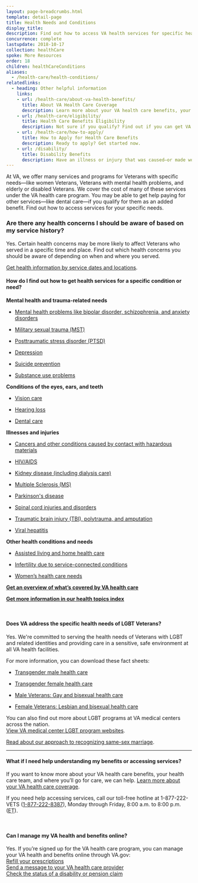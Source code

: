 ```yaml
---
layout: page-breadcrumbs.html
template: detail-page
title: Health Needs and Conditions
display_title:
description: Find out how to access VA health services for specific health needs and conditions. Learn about which Veterans health issues are covered and how to get help for your specific needs (like mental health problems, PTSD, or women's health needs).
concurrence: complete
lastupdate: 2018-10-17
collection: healthCare
spoke: More Resources
order: 18
children: healthCareConditions
aliases:
  - /health-care/health-conditions/
relatedlinks:
  - heading: Other helpful information
    links:
    - url: /health-care/about-va-health-benefits/
      title: About VA Health Care Coverage
      description: Learn more about your VA health care benefits, your health care team, and where you’ll go for care.
    - url: /health-care/eligibility/
      title: Health Care Benefits Eligibility
      description: Not sure if you qualify? Find out if you can get VA health care benefits.
    - url: /health-care/how-to-apply/
      title: How to Apply for Health Care Benefits
      description: Ready to apply? Get started now.
    - url: /disability/
      title: Disability Benefits
      description: Have an illness or injury that was caused—or made worse—by your active-duty service? Find out if you can get disability compensation (monthly payments) from VA.
---
```

<div itemscope itemtype="http://schema.org/FAQPage">
<div itemprop="description" class="va-introtext">

At VA, we offer many services and programs for Veterans with specific needs—like women Veterans, Veterans with mental health problems, and elderly or disabled Veterans. We cover the cost of many of these services under the VA health care program. You may be able to get help paying for other services—like dental care—if you qualify for them as an added benefit. Find out how to access services for your specific needs.

</div>

<div class="feature" markdown=“1”>

### Are there any health concerns I should be aware of based on my service history?

Yes. Certain health concerns may be more likely to affect Veterans who served in a specific time and place. Find out which health concerns you should be aware of depending on when and where you served. <br>

[Get health information by service dates and locations](/health-care/health-needs-conditions/health-issues-related-to-service-era/).

</div>

<div itemscope itemtype="http://schema.org/Question">

<h4 itemprop="name">How do I find out how to get health services for a specific condition or need?</h4>
<div itemprop="acceptedAnswer" itemscope itemtype="http://schema.org/Answer">
<div itemprop="text">

**Mental health and trauma-related needs**

- [Mental health problems like bipolar disorder, schizophrenia, and anxiety disorders](/health-care/health-needs-conditions/mental-health/)

- [Military sexual trauma (MST)](/health-care/health-needs-conditions/military-sexual-trauma/)

- [Posttraumatic stress disorder (PTSD)](/health-care/health-needs-conditions/mental-health/ptsd/)

- [Depression](/health-care/health-needs-conditions/mental-health/depression/)

- [Suicide prevention](/health-care/health-needs-conditions/mental-health/suicide-prevention/)

- [Substance use problems](/health-care/health-needs-conditions/substance-use-problems/)

**Conditions of the eyes, ears, and teeth**

- [Vision care](/health-care/about-va-health-benefits/vision-care/)

- [Hearing loss](https://www.prosthetics.va.gov/psas/Hearing_Aids.asp)

- [Dental care](/health-care/about-va-health-benefits/dental-care/)

**Illnesses and injuries**

- [Cancers and other conditions caused by contact with hazardous materials](/health-care/health-needs-conditions/chemical-hazardous-materials-exposure/)

- [HIV/AIDS](https://www.hiv.va.gov/patient/index.asp)

- [Kidney disease (including dialysis care)](https://www.va.gov/health/services/renal/)

- [Multiple Sclerosis (MS)](https://www.va.gov/MS/Veterans/benefits/What_Are_My_VA_Benefits_for_Multiple_Sclerosis.asp)

- [Parkinson's disease](https://www.parkinsons.va.gov/patients.asp)

- [Spinal cord injuries and disorders](https://www.sci.va.gov/)

- [Traumatic brain injury (TBI), polytrauma, and amputation](https://www.polytrauma.va.gov) 

- [Viral hepatitis](https://www.hepatitis.va.gov/patient/index.asp)

**Other health conditions and needs**

- [Assisted living and home health care](/health-care/about-va-health-benefits/long-term-care/)

- [Infertility due to service-connected conditions](https://www.va.gov/COMMUNITYCARE/programs/veterans/ivf.asp)

- [Women’s health care needs](/health-care/health-needs-conditions/womens-health-needs/)


**[Get an overview of what’s covered by VA health care](/health-care/about-va-health-benefits/)**

**[Get more information in our health topics index](/health/topics/index.asp)**

</div>
</div>
</div>

<br>

#### Does VA address the specific health needs of LGBT Veterans? <br>

Yes. We're committed to serving the health needs of Veterans with LGBT and related identities and providing care in a sensitive, safe environment at all VA health facilities. <br>

For more information, you can download these fact sheets:

- [Transgender male health care](https://www.patientcare.va.gov/LGBT/docs/va-pcs-lgbt-factsheet-transgender-male.pdf#)

- [Transgender female health care](https://www.patientcare.va.gov/LGBT/docs/va-pcs-lgbt-factsheet-transgender-female.pdf#)

- [Male Veterans: Gay and bisexual health care](https://www.patientcare.va.gov/LGBT/docs/va-pcs-lgbt-factsheet-gay-bisexual.pdf#)

- [Female Veterans: Lesbian and bisexual health care](https://www.patientcare.va.gov/LGBT/docs/va-pcs-lgbt-factsheet-lesbian-bisexual.pdf#)

You can also find out more about LGBT programs at VA medical centers across the nation. <br>
[View VA medical center LGBT program websites](https://www.patientcare.va.gov/LGBT/VAFacilities.asp).

[Read about our approach to recognizing same-sex marriage](https://www.va.gov/opa/marriage/).

------

<div itemscope itemtype="http://schema.org/Question">

<h4 itemprop="name">What if I need help understanding my benefits or accessing services?</h4>
<div itemprop="acceptedAnswer" itemscope itemtype="http://schema.org/Answer">
<div itemprop="text">

If you want to know more about your VA health care benefits, your health care team, and where you’ll go for care, we can help. [Learn more about your VA health care coverage](/health-care/about-va-health-benefits/).

If you need help accessing services, call our toll-free hotline at 1-877-222-VETS (<a href="tel:+1-877-222-8387">1-877-222-8387</a>), Monday through Friday, 8:00 a.m. to 8:00 p.m. (<abbr title="eastern time">ET</abbr>).

</div>
</div>
</div>
<br>

<div itemscope itemtype="http://schema.org/Question">

<h4 itemprop="name">Can I manage my VA health and benefits online?</h4>
<div itemprop="acceptedAnswer" itemscope itemtype="http://schema.org/Answer">
<div itemprop="text">

Yes. If you’re signed up for the VA health care program, you can manage your VA health and benefits online through VA.gov: <br>
[Refill your prescriptions](/health-care/refill-track-prescriptions) <br>
[Send a message to your VA health care provider](/health-care/secure-messaging) <br>
[Check the status of a disability or pension claim](/track-claims/)

</div>
</div>
</div>
</div>
